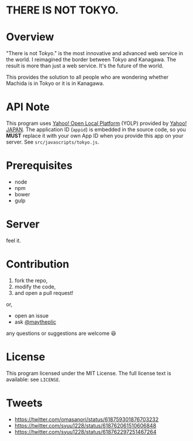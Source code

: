 # THERE IS NOT TOKYO.

# Overview
"There is not Tokyo." is the most innovative and advanced web service in the world. I reimagined the border between Tokyo and Kanagawa. The result is more than just a web service. It's the future of the world.

This provides the solution to all people who are wondering whether Machida is in Tokyo or it is in Kanagawa.

# API Note
This program uses [Yahoo! Open Local Platform](http://developer.yahoo.co.jp/webapi/map/) (YOLP) provided by [Yahoo! JAPAN](http://www.yahoo.co.jp/). The application ID (`appid`) is embedded in the source code, so you **MUST** replace it with your own App ID when you provide this app on your server. See `src/javascripts/tokyo.js`.

# Prerequisites
* node
* npm
* bower
* gulp

# Server
feel it.

# Contribution
1. fork the repo,
2. modify the code,
3. and open a pull request!

or,

* open an issue
* ask [@maytheplic](https://twitter.com/maytheplic)

any questions or suggestions are welcome :laughing:

# License
This program licensed under the MIT License. The full license text is available: see `LICENSE`.

# Tweets
* https://twitter.com/omasanori/status/618759301876703232
* https://twitter.com/syuu1228/status/618762061510606848
* https://twitter.com/syuu1228/status/618762297251467264
